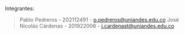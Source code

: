 Integrantes: 
 > Pablo Pedreros - 202112491 - p.pedreros@uniandes.edu.co
 > José Nicolás Cárdenas - 201922006 - j.cardenast@uniandes.edu.co
